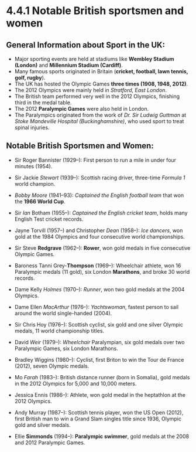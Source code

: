 # 4.4.1 Notable British sportsmen and women

## General Information about Sport in the UK:

- Major sporting events are held at stadiums like **Wembley Stadium (London)** and **Millennium Stadium (Cardiff)**.
- Many famous sports originated in Britain (**cricket, football, lawn tennis, golf, rugby**).
- The UK has hosted the Olympic Games **three times (1908, 1948, 2012)**.
- The 2012 Olympics were mainly held in *Stratford, East London*.
- The British team performed very well in the 2012 Olympics, finishing third in the medal table.
- The 2012 **Paralympic Games** were also held in London.
- The Paralympics originated from the work of *Dr. Sir Ludwig Guttman* at *Stoke Mandeville Hospital (Buckinghamshire)*, who used sport to treat spinal injuries.

## Notable British Sportsmen and Women:

- Sir Roger Bannister (1929–): First person to run a mile in under four minutes (1954).

- Sir Jackie *Stewart* (1939–): Scottish racing driver, three-time *Formula 1* world champion.

- *Bobby Moore* (1941–93): *Captained the English football team* that won the **1966 World Cup**.

- Sir *Ian* Botham (1955–): *Captained the English cricket team*, holds many English Test cricket records.

- Jayne Torvill (1957–) and Christopher *Dean* (1958–): *Ice dancers*, won gold at the 1984 Olympics and four consecutive world championships.

- Sir Steve **Redgrave** (1962–): **Rower**, won gold medals in five consecutive Olympic Games.

- Baroness Tanni Grey-**Thompson** (1969–): Wheelchair athlete, won 16 Paralympic medals (11 gold), six London **Marathons**, and broke 30 world records.

- Dame Kelly *Holmes* (1970–): *Runner*, won two gold medals at the 2004 Olympics.

- Dame Ellen *MacArthur* (1976–): *Yachtswoman*, fastest person to sail around the world single-handed (2004).

- Sir Chris Hoy (1976–): Scottish cyclist, six gold and one silver Olympic medals, 11 world championship titles.

- David *Weir* (1979–): *Wheelchair* Paralympian, six gold medals over two Paralympic Games, six London Marathons.

- Bradley Wiggins (1980–): Cyclist, first Briton to win the Tour de France (2012), seven Olympic medals.

- Mo *Farah* (1983–): British distance runner (born in Somalia), gold medals in the 2012 Olympics for 5,000 and 10,000 meters.

- Jessica Ennis (1986–): Athlete, won gold medal in the heptathlon at the 2012 Olympics.

- Andy Murray (1987–): Scottish tennis player, won the US Open (2012), first British man to win a Grand Slam singles title since 1936, Olympic gold and silver medals.

- Ellie **Simmonds** (1994–): **Paralympic swimmer**, gold medals at the 2008 and 2012 Paralympic Games.